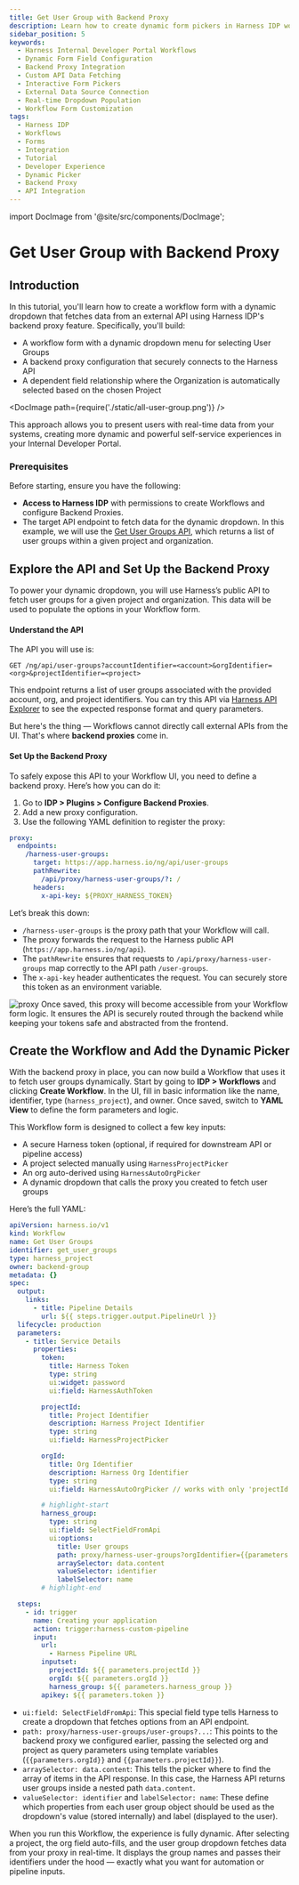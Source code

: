```yaml
---
title: Get User Group with Backend Proxy
description: Learn how to create dynamic form pickers in Harness IDP workflows that fetch options from external APIs using backend proxy
sidebar_position: 5
keywords:
  - Harness Internal Developer Portal Workflows
  - Dynamic Form Field Configuration
  - Backend Proxy Integration
  - Custom API Data Fetching
  - Interactive Form Pickers
  - External Data Source Connection
  - Real-time Dropdown Population
  - Workflow Form Customization
tags:
  - Harness IDP
  - Workflows
  - Forms
  - Integration
  - Tutorial
  - Developer Experience
  - Dynamic Picker
  - Backend Proxy
  - API Integration
---
```


import DocImage from '@site/src/components/DocImage';

# Get User Group with Backend Proxy

## Introduction

In this tutorial, you'll learn how to create a workflow form with a dynamic dropdown that fetches data from an external API using Harness IDP's backend proxy feature. Specifically, you'll build:

- A workflow form with a dynamic dropdown menu for selecting User Groups
- A backend proxy configuration that securely connects to the Harness API
- A dependent field relationship where the Organization is automatically selected based on the chosen Project

<DocImage path={require('./static/all-user-group.png')} />

This approach allows you to present users with real-time data from your systems, creating more dynamic and powerful self-service experiences in your Internal Developer Portal.


### Prerequisites

Before starting, ensure you have the following:

* **Access to Harness IDP** with permissions to create Workflows and configure Backend Proxies.
* The target API endpoint to fetch data for the dynamic dropdown.
  In this example, we will use the [Get User Groups API](https://apidocs.harness.io/tag/User-Group#operation/getUserGroupList), which returns a list of user groups within a given project and organization.


## Explore the API and Set Up the Backend Proxy

To power your dynamic dropdown, you will use Harness’s public API to fetch user groups for a given project and organization. This data will be used to populate the options in your Workflow form.

#### Understand the API

The API you will use is:

```
GET /ng/api/user-groups?accountIdentifier=<account>&orgIdentifier=<org>&projectIdentifier=<project>
```

This endpoint returns a list of user groups associated with the provided account, org, and project identifiers. You can try this API via [Harness API Explorer](https://apidocs.harness.io/tag/User-Group#operation/getUserGroupList) to see the expected response format and query parameters.

But here's the thing — Workflows cannot directly call external APIs from the UI. That's where **backend proxies** come in.

#### Set Up the Backend Proxy

To safely expose this API to your Workflow UI, you need to define a backend proxy. Here’s how you can do it:

1. Go to **IDP > Plugins > Configure Backend Proxies**.
2. Add a new proxy configuration.
3. Use the following YAML definition to register the proxy:

```yaml
proxy:
  endpoints:
    /harness-user-groups:
      target: https://app.harness.io/ng/api/user-groups
      pathRewrite:
        /api/proxy/harness-user-groups/?: /
      headers:
        x-api-key: ${PROXY_HARNESS_TOKEN}
```

Let’s break this down:

* `/harness-user-groups` is the proxy path that your Workflow will call.
* The proxy forwards the request to the Harness public API (`https://app.harness.io/ng/api`).
* The `pathRewrite` ensures that requests to `/api/proxy/harness-user-groups` map correctly to the API path `/user-groups`.
* The `x-api-key` header authenticates the request. You can securely store this token as an environment variable.

![proxy](./static/proxy-setting.png)
Once saved, this proxy will become accessible from your Workflow form logic. It ensures the API is securely routed through the backend while keeping your tokens safe and abstracted from the frontend.

## Create the Workflow and Add the Dynamic Picker

With the backend proxy in place, you can now build a Workflow that uses it to fetch user groups dynamically. Start by going to **IDP > Workflows** and clicking **Create Workflow**. In the UI, fill in basic information like the name, identifier, type (`harness_project`), and owner. Once saved, switch to **YAML View** to define the form parameters and logic.

This Workflow form is designed to collect a few key inputs:

* A secure Harness token (optional, if required for downstream API or pipeline access)
* A project selected manually using `HarnessProjectPicker`
* An org auto-derived using `HarnessAutoOrgPicker`
* A dynamic dropdown that calls the proxy you created to fetch user groups

Here’s the full YAML:

```yaml
apiVersion: harness.io/v1
kind: Workflow
name: Get User Groups
identifier: get_user_groups
type: harness_project
owner: backend-group
metadata: {}
spec:
  output:
    links:
      - title: Pipeline Details
        url: ${{ steps.trigger.output.PipelineUrl }}
  lifecycle: production
  parameters:
    - title: Service Details
      properties:
        token:
          title: Harness Token
          type: string
          ui:widget: password
          ui:field: HarnessAuthToken

        projectId:
          title: Project Identifier
          description: Harness Project Identifier
          type: string
          ui:field: HarnessProjectPicker

        orgId:
          title: Org Identifier
          description: Harness Org Identifier
          type: string
          ui:field: HarnessAutoOrgPicker // works with only 'projectId' as dependency

        # highlight-start
        harness_group:
          type: string
          ui:field: SelectFieldFromApi
          ui:options:
            title: User groups
            path: proxy/harness-user-groups?orgIdentifier={{parameters.orgId}}&projectIdentifier={{parameters.projectId}}
            arraySelector: data.content
            valueSelector: identifier
            labelSelector: name
        # highlight-end

  steps:
    - id: trigger
      name: Creating your application
      action: trigger:harness-custom-pipeline
      input:
        url:
          - Harness Pipeline URL
        inputset:
          projectId: ${{ parameters.projectId }}
          orgId: ${{ parameters.orgId }}
          harness_group: ${{ parameters.harness_group }}
        apikey: ${{ parameters.token }}
```
- `ui:field: SelectFieldFromApi`: This special field type tells Harness to create a dropdown that fetches options from an API endpoint.
- `path: proxy/harness-user-groups/user-groups?...`: This points to the backend proxy we configured earlier, passing the selected org and project as query parameters using template variables (`{{parameters.orgId}}` and `{{parameters.projectId}}`).
- `arraySelector: data.content`: This tells the picker where to find the array of items in the API response. In this case, the Harness API returns user groups inside a nested path `data.content`.
- `valueSelector: identifier` and `labelSelector: name`: These define which properties from each user group object should be used as the dropdown's value (stored internally) and label (displayed to the user).

<!-- ![](./static/user-group-workflow.png) -->

When you run this Workflow, the experience is fully dynamic. After selecting a project, the org field auto-fills, and the user group dropdown fetches data from your proxy in real-time. It displays the group names and passes their identifiers under the hood — exactly what you want for automation or pipeline inputs.
